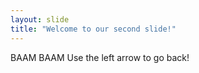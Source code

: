 ```yaml
---
layout: slide
title: "Welcome to our second slide!"
---
```

BAAM BAAM
Use the left arrow to go back!

